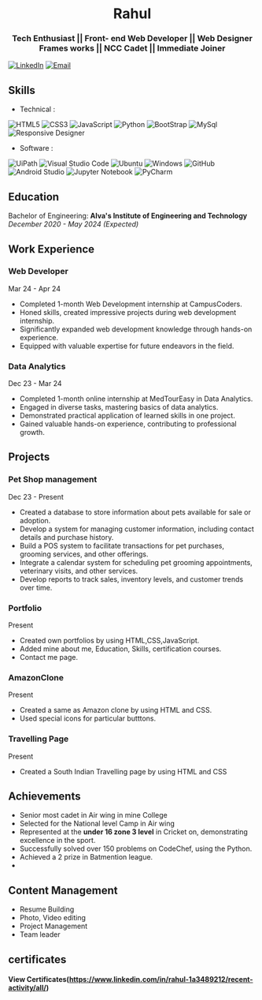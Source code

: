 <h1 align="center">Rahul </h1>
<h3 align="center">Tech Enthusiast || Front- end Web Developer || Web Designer Frames works || NCC Cadet || Immediate Joiner </h3>


[![LinkedIn](https://img.shields.io/badge/LinkedIn-Rahul-blue)](https://www.linkedin.com/in/rahul-1a3489212/)
[![Email](https://img.shields.io/badge/Email-rahulrudnure2003@gmail.com-blue)](mailto:rahulrudnure2003@gmail.com)

## Skills

- Technical :
  
![HTML5](https://img.shields.io/badge/html5-%23E34F26.svg?style=for-the-badge&logo=html5&logoColor=white)
![CSS3](https://img.shields.io/badge/css3-%23777BB4.svg?style=for-the-badge&logo=css3&logoColor=white)
![JavaScript](https://img.shields.io/badge/javascript-%23323330.svg?style=for-the-badge&logo=javascript&logoColor=%23F7DF1E)
![Python](https://img.shields.io/badge/python-3670A0?style=for-the-badge&logo=python&logoColor=ffdd54)
![BootStrap](https://img.shields.io/badge/bootstrap-3670A0?style=for-the-badge&=BootStrap&logoColor=ffdd54)
![MySql](https://img.shields.io/badge/mysql-3670A0?style=for-the-badge&=mysql&Color=ffdd54)
![Responsive Designer](https://img.shields.io/badge/responsivedesigner-3670A0?style=for-the-badge&=responsivedesigner&Color=ffdd54)



- Software :

![UiPath](https://img.shields.io/badge/Uipath-%2320232a.svg?style=for-the-badge&logo=UiPath&logoColor=white)
![Visual Studio Code](https://img.shields.io/badge/Visual%20Studio%20Code-0078d7.svg?style=for-the-badge&logo=visual-studio-code&logoColor=white)
![Ubuntu](https://img.shields.io/badge/Ubuntu-E95420?style=for-the-badge&logo=ubuntu&logoColor=white)
![Windows](https://img.shields.io/badge/Windows-0078D6?style=for-the-badge&logo=windows&logoColor=white)
![GitHub](https://img.shields.io/badge/github-%23121011.svg?style=for-the-badge&logo=github&logoColor=white)
![Android Studio](https://img.shields.io/badge/Android%20Studio-3DDC84.svg?style=for-the-badge&logo=android-studio&logoColor=white)
![Jupyter Notebook](https://img.shields.io/badge/jupyter-%23FA0F00.svg?style=for-the-badge&logo=jupyter&logoColor=white)
![PyCharm](https://img.shields.io/badge/pycharm-143?style=for-the-badge&logo=pycharm&logoColor=black&color=black&labelColor=green)


## Education

Bachelor of Engineering: **Alva's Institute of Engineering and Technology**  
_December 2020 - May 2024 (Expected)_
## Work Experience
### Web Developer
Mar 24 - Apr 24
- Completed 1-month Web Development internship at CampusCoders.
- Honed skills, created impressive projects during web development internship.
- Significantly expanded web development knowledge through hands-on experience.
- Equipped with valuable expertise for future endeavors in the field.
  
### Data Analytics
Dec 23 - Mar 24
- Completed 1-month online internship at MedTourEasy in Data Analytics.
- Engaged in diverse tasks, mastering basics of data analytics.
- Demonstrated practical application of learned skills in one project.
- Gained valuable hands-on experience, contributing to professional growth.


## Projects

### Pet Shop management 
Dec 23 - Present
- Created a database to store information about pets available for sale or adoption.
- Develop a system for managing customer information, including contact details and purchase history.
- Build a POS system to facilitate transactions for pet purchases, grooming services, and other offerings.
- Integrate a calendar system for scheduling pet grooming appointments, veterinary visits, and other services.
- Develop reports to track sales, inventory levels, and customer trends over time.

### Portfolio
Present
- Created own portfolios by using HTML,CSS,JavaScript.
- Added mine about me, Education, Skills, certification courses.
- Contact me page.
    
### AmazonClone
Present
- Created a same as Amazon clone by using HTML and CSS.
- Used special icons for particular butttons.

### Travelling Page
Present
- Created a South Indian Travelling page by using HTML and CSS



## Achievements

- Senior most cadet in Air wing in mine College
- Selected for the National level Camp in Air wing 
- Represented at the **under 16 zone 3 level** in Cricket on, demonstrating excellence in the sport.
- Successfully solved over 150 problems on CodeChef,  using the Python.
- Achieved a 2 prize in Batmention league.
- 

## Content Management 
- Resume Building
- Photo, Video editing
- Project Management
- Team leader


## certificates
#### View Certificates(https://www.linkedin.com/in/rahul-1a3489212/recent-activity/all/)



